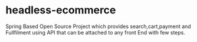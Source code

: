 # headless-ecommerce

Spring Based Open Source Project which provides search,cart,payment and Fullfilment using API that can be attached to any front End with few steps.
